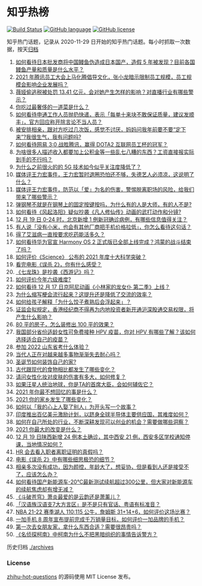 # 知乎热榜
[![Build Status](https://github.com/ToWeLong/zhihu-hot-questions/workflows/CI/badge.svg)](https://github.com/ToWeLong/zhihu-hot-questions/actions)
[![GitHub language](https://img.shields.io/badge/language-golang-orange.svg)](https://golang.org/)
[![GitHub license](https://img.shields.io/github/license/ToWeLong/zhihu-hot-questions)](https://github.com/ToWeLong/zhihu-hot-questions/blob/main/LICENSE)

知乎热门话题，记录从 2020-11-29 日开始的知乎热门话题。每小时抓取一次数据，按天[归档](./archives)

<!-- BEGIN -->

1. [如何看待日本批发商将中国鳗鱼伪造成日本国产，造假 5 年被发现？目前各国鳗鱼产量和质量是什么水平？](https://www.zhihu.com/question/507107326)
1. [2021 年腾讯员工大会上马化腾倡导文化，张小龙暗示限制员工规模，员工规模会影响企业发展吗？](https://www.zhihu.com/question/507154380)
1. [薇娅偷逃税被处罚 13.41 亿元，会对她产生怎样的影响？对直播行业有哪些警示？](https://www.zhihu.com/question/507313191)
1. [你吃过最奢侈的一道菜是什么？](https://www.zhihu.com/question/284676187)
1. [如何看待申通工作人员抛扔快递，表示「每单十来块不敢保证质量，建议发顺丰」，官方回应称开除言论不当人员？](https://www.zhihu.com/question/507110502)
1. [被安排相亲，跟对方吃过几次饭，感觉不讨厌，妈妈问我年前要不要“定下来”?我很生气，我有问题吗?](https://www.zhihu.com/question/507175167)
1. [如何看待网易 3:0 战胜腾讯，赢得 DOTA2 互联网员工杯的冠军？](https://www.zhihu.com/question/507175528)
1. [为啥很多人描述收入都要加上公积金等一些乱七八糟的东西？工资直接报实际到手的不行吗？](https://www.zhihu.com/question/506113303)
1. [为什么之前很火的的 5G 技术如今似乎关注度降低了？](https://www.zhihu.com/question/502747685)
1. [媒体评王力宏事件，王力宏暂时退圈恐怕还不够，失德艺人必须凉，这说明了什么？](https://www.zhihu.com/question/507294485)
1. [媒体评王力宏事件，防范以「爱」为名的伤害，警惕脱离职场的风险，给我们带来了哪些警示？](https://www.zhihu.com/question/507234128)
1. [弹钢琴不就是在钢琴上的固定按键按吗，为什么有的人是大师，有的人不是?](https://www.zhihu.com/question/454403322)
1. [如何看待《风起洛阳》疑似抄袭《凡人修仙传》动画的武打动作和分镜?](https://www.zhihu.com/question/506795146)
1. [12 月 19 日 0-24 时，北京新增 1 例新冠确诊病例，有哪些信息值得关注？](https://www.zhihu.com/question/507204822)
1. [有人说「没有小米，也会有其他厂商把手机价格拉低」，你怎么看待这句话？](https://www.zhihu.com/question/505682414)
1. [得了艾滋病一直按要求吃药能活多久？](https://www.zhihu.com/question/503459231)
1. [如何看待华为官宣 Harmony OS 2 正式版已全部上线完成？鸿蒙的战斗结束了吗？](https://www.zhihu.com/question/506756918)
1. [如何评价《Science》 公布的 2021 年度十大科学突破？](https://www.zhihu.com/question/506670500)
1. [看完电影《误杀 2》，你有什么感受？](https://www.zhihu.com/question/506264855)
1. [《七龙珠》是抄袭《西游记》吗？](https://www.zhihu.com/question/30995218)
1. [如何评价今年六级难度?](https://www.zhihu.com/question/506953994)
1. [如何看待 12 月 17 日京阿尼动画《小林家的龙女仆 第二季》上线？](https://www.zhihu.com/question/506761182)
1. [为什么缩写梗会流行起来？这提升还是降低了交流的效率？](https://www.zhihu.com/question/505109922)
1. [如何给孩子解释「为什么饺子煮熟后会浮起来」？](https://www.zhihu.com/question/447361283)
1. [证监会拟规定，香港经纪商不得再为内地投资者新开通沪深股通交易权限，将产生什么影响？](https://www.zhihu.com/question/506740291)
1. [80 平的房子，怎么装修出 100 平的效果？](https://www.zhihu.com/question/493971502)
1. [我国部分省份适龄女性可免费接种 HPV 疫苗，你对 HPV 有哪些了解？该如何选择适合自己的疫苗？](https://www.zhihu.com/question/506435079)
1. [参加 2022 山东省考什么体验？](https://www.zhihu.com/question/507065339)
1. [当代人正在对越来越多事物渐渐失去耐心吗？](https://www.zhihu.com/question/505076699)
1. [圣诞节如何装饰自己的家?](https://www.zhihu.com/question/53679419)
1. [古代跟现代的食物相比都发生了哪些变化？](https://www.zhihu.com/question/506168395)
1. [请问女性化妆对皮肤的伤害有多大，如何修复？](https://www.zhihu.com/question/38960771)
1. [如果汪星人统治地球，你是TA的首席大臣，会如何辅佐它？](https://www.zhihu.com/question/506642198)
1. [2021 年你最不想回忆的事是什么？](https://www.zhihu.com/question/506049460)
1. [2021 你的家乡发生了哪些变化？](https://www.zhihu.com/question/502408670)
1. [如何以「我的心上人娶了别人」为开头写一个故事？](https://www.zhihu.com/question/439648415)
1. [印度推出百亿美元激励计划，以跻身全球半导体主要供应国，其难度如何？](https://www.zhihu.com/question/506787456)
1. [如何在自己所处的行业，不断深耕发现可以创业的机会？需要做哪些洞察？](https://www.zhihu.com/question/506685887)
1. [2021 你最大的改变是什么？](https://www.zhihu.com/question/507140213)
1. [12 月 19 日陕西新增 24 例本土确诊，其中西安 21 例，西安多区学校通知停课，当地情况如何？](https://www.zhihu.com/question/507218066)
1. [HR 会去看入职者离职证明的真假吗？](https://www.zhihu.com/question/499949145)
1. [电影《误杀 2》中有哪些细思极恐的细节？](https://www.zhihu.com/question/506256856)
1. [相亲多次没有成功，因为颜控，年龄大了，想妥协，但是看到人还是接受不了，应该怎么办？](https://www.zhihu.com/question/506556431)
1. [如何看待国产新能源车-20℃最新测试续航超过300公里，但大家对新能源车的续航焦虑却有增无减？](https://www.zhihu.com/question/507077855)
1. [《斗破苍穹》萧炎最爱的是云韵还是萧薰儿？](https://www.zhihu.com/question/503801316)
1. [「汉语族汉语支7大方言区」是不是只有官话、粤语有标准音？](https://www.zhihu.com/question/265529907)
1. [NBA 21-22 赛季湖人 110:115 公牛，詹姆斯 31+14+6，如何评价这场比赛？](https://www.zhihu.com/question/507206862)
1. [一加手机 8 周年宣布提前完成千万销量目标，如何评价一加品牌的手机？](https://www.zhihu.com/question/506599732)
1. [第一次去女朋友家，拿什么东西合适？需要很昂贵吗？](https://www.zhihu.com/question/335168600)
1. [《名侦探柯南》中柯南为什么不把黑暗组织的事情告诉警方？](https://www.zhihu.com/question/503275361)

<!-- END -->

历史归档 [./archives](./archives)


### License
[zhihu-hot-questions](https://github.com/towelong/zhihu-hot-questions) 的源码使用 MIT License 发布。